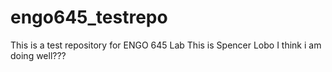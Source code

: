 # engo645_testrepo
This is a test repository for ENGO 645 Lab
This is Spencer Lobo I think i am doing well???